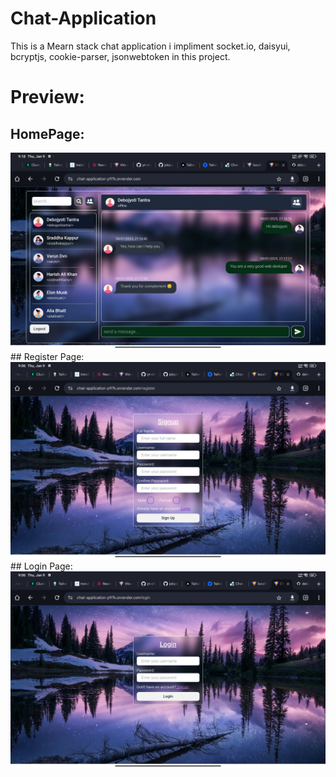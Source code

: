 # Chat-Application
This is a Mearn stack chat application i impliment socket.io, daisyui, bcryptjs, cookie-parser, jsonwebtoken in this project.

# Preview:
## HomePage:
<img src="./github-decoration/home-image.jpg" alt="home image" >
## Register Page:
<img src="./github-decoration/register-image.jpg" alt="register image" >
## Login Page:
<img src="./github-decoration/login-image.jpg" alt="login image" >
